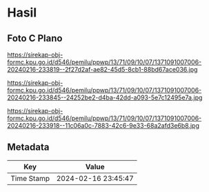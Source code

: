 # Hasil

## Foto C Plano

https://sirekap-obj-formc.kpu.go.id/d546/pemilu/ppwp/13/71/09/10/07/1371091007006-20240216-233819--2f27d2af-ae82-45d5-8cb1-88bd67ace036.jpg

https://sirekap-obj-formc.kpu.go.id/d546/pemilu/ppwp/13/71/09/10/07/1371091007006-20240216-233845--24252be2-d4ba-42dd-a093-5e7c12495e7a.jpg

https://sirekap-obj-formc.kpu.go.id/d546/pemilu/ppwp/13/71/09/10/07/1371091007006-20240216-233918--11c06a0c-7883-42c6-9e33-68a2afd3e6b8.jpg


## Metadata

| Key        | Value               |
| ---------- | ------------------- |
| Time Stamp | 2024-02-16 23:45:47 |



